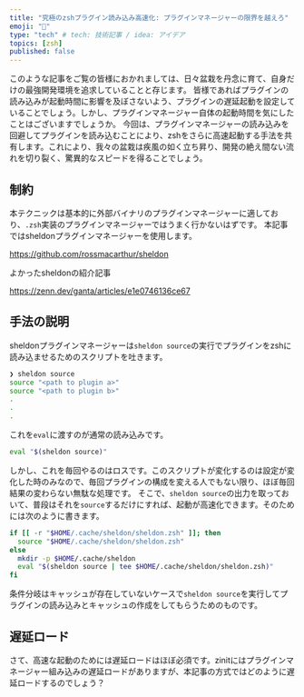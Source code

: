 ```yaml
---
title: "究極のzshプラグイン読み込み高速化: プラグインマネージャーの限界を越えろ"
emoji: "🚀"
type: "tech" # tech: 技術記事 / idea: アイデア
topics: [zsh]
published: false
---
```


このような記事をご覧の皆様におかれましては、日々盆栽を丹念に育て、自身だけの最強開発環境を追求していることと存じます。 皆様であればプラグインの読み込みが起動時間に影響を及ぼさないよう、プラグインの遅延起動を設定していることでしょう。しかし、プラグインマネージャー自体の起動時間を気にしたことはございますでしょうか。 今回は、プラグインマネージャーの読み込みを回避してプラグインを読み込むことにより、zshをさらに高速起動する手法を共有します。これにより、我々の盆栽は疾風の如く立ち昇り、開発の絶え間ない流れを切り裂く、驚異的なスピードを得ることでしょう。

## 制約
本テクニックは基本的に外部バイナリのプラグインマネージャーに適しており、`.zsh`実装のプラグインマネージャーではうまく行かないはずです。
本記事ではsheldonプラグインマネージャーを使用します。

https://github.com/rossmacarthur/sheldon

よかったsheldonの紹介記事

https://zenn.dev/ganta/articles/e1e0746136ce67

## 手法の説明
sheldonプラグインマネージャーは`sheldon source`の実行でプラグインをzshに読み込ませるためのスクリプトを吐きます。

```sh
❯ sheldon source
source "<path to plugin a>"
source "<path to plugin b>"
.
.
.
```

これを`eval`に渡すのが通常の読み込みです。
```sh
eval "$(sheldon source)"
```

しかし、これを毎回やるのはロスです。このスクリプトが変化するのは設定が変化した時のみなので、毎回プラグインの構成を変える人でもない限り、ほぼ毎回結果の変わらない無駄な処理です。
そこで、`sheldon source`の出力を取っておいて、普段はそれを`source`するだけにすれば、起動が高速化できます。そのためには次のように書きます。
```sh
if [[ -r "$HOME/.cache/sheldon/sheldon.zsh" ]]; then
  source "$HOME/.cache/sheldon/sheldon.zsh"
else
  mkdir -p $HOME/.cache/sheldon
  eval "$(sheldon source | tee $HOME/.cache/sheldon/sheldon.zsh)"
fi
```

条件分岐はキャッシュが存在していないケースで`sheldon source`を実行してプラグインの読み込みとキャッシュの作成をしてもらうためのものです。

## 遅延ロード
さて、高速な起動のためには遅延ロードはほぼ必須です。zinitにはプラグインマネージャー組み込みの遅延ロードがありますが、本記事の方式ではどのように遅延ロードするのでしょう？


